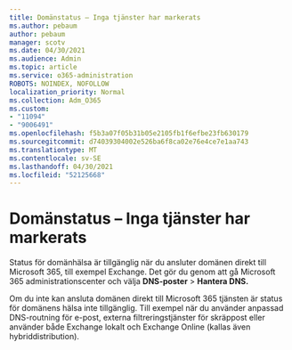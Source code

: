 ```yaml
---
title: Domänstatus – Inga tjänster har markerats
ms.author: pebaum
author: pebaum
manager: scotv
ms.date: 04/30/2021
ms.audience: Admin
ms.topic: article
ms.service: o365-administration
ROBOTS: NOINDEX, NOFOLLOW
localization_priority: Normal
ms.collection: Adm_O365
ms.custom:
- "11094"
- "9006491"
ms.openlocfilehash: f5b3a07f05b31b05e2105fb1f6efbe23fb630179
ms.sourcegitcommit: d74039304002e526ba6f8ca02e76e4ce7e1aa743
ms.translationtype: MT
ms.contentlocale: sv-SE
ms.lasthandoff: 04/30/2021
ms.locfileid: "52125668"
---
```

# <a name="domain-status---no-services-selected"></a>Domänstatus – Inga tjänster har markerats

Status för domänhälsa är tillgänglig när du ansluter domänen direkt till Microsoft 365, till exempel Exchange. Det gör du genom att gå Microsoft 365 administrationscenter och välja **DNS-poster**  >  **Hantera DNS.**

Om du inte kan ansluta domänen direkt till Microsoft 365 tjänsten är status för domänens hälsa inte tillgänglig. Till exempel när du använder anpassad DNS-routning för e-post, externa filtreringstjänster för skräppost eller använder både Exchange lokalt och Exchange Online (kallas även hybriddistribution).

